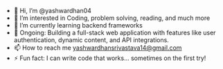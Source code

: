 - 👋 Hi, I’m @yashwardhan04
- 👀 I’m interested in Coding, problem solving, reading, and much more
- 🌱 I’m currently learning backend frameworks
- 🚀 Ongoing: Building a full-stack web application with features like user authentication, dynamic content, and API integrations.
- 📫 How to reach me yashwardhansrivastava14@gmail.com
- ⚡ Fun fact: I can write code that works… sometimes on the first try!

<!---
yashwardhan04/yashwardhan04 is a ✨ special ✨ repository because its `README.md` (this file) appears on your GitHub profile.
You can click the Preview link to take a look at your changes.
--->
